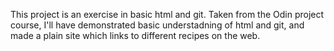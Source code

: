 This project is an exercise in basic html and git. Taken from the Odin project course, I'll have demonstrated basic understadning of html and git, and made a plain site which links to different recipes on the web.